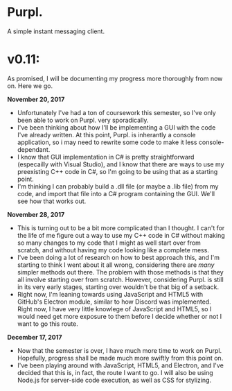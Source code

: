 # Purpl.
A simple instant messaging client.

# v0.11:
As promised, I will be documenting my progress more thoroughly from now on. Here we go.

**November 20, 2017**
 - Unfortunately I've had a ton of coursework this semester, so I've only been able to work on Purpl. very sporadically.
 - I've been thinking about how I'll be implementing a GUI with the code I've already written. At this point, Purpl. is inherantly a console application, so i may need to rewrite some code to make it less console-dependant. 
 - I know that GUI implementation in C# is pretty straightforward (especailly with Visual Studio), and I know that there are ways to use my preexisting C++ code in C#, so I'm going to be using that as a starting point.
 - I'm thinking I can probably build a .dll file (or maybe a .lib file) from my code, and import that file into a C# program containing the GUI. We'll see how that works out.
 
**November 28, 2017**
 - This is turning out to be a bit more complicated than I thought. I can't for the life of me figure out a way to use my C++ code in C# without making so many changes to my code that I might as well start over from scratch, and without having my code looking like a complete mess.
 - I've been doing a lot of research on how to best approach this, and I'm starting to think I went about it all wrong, considering there are *many* simpler methods out there. The problem with those methods is that they all involve starting over from scratch. However, considering Purpl. is still in its very early stages, starting over wouldn't be that big of a setback.
 - Right now, I'm leaning towards using JavaScript and HTML5 with GitHub's Electron module, similar to how Discord was implemented. Right now, I have very little knowlege of JavaScript and HTML5, so I would need get more exposure to them before I decide whether or not I want to go this route.
 
**December 17, 2017**
 - Now that the semester is over, I have much more time to work on Purpl. Hopefully, progress shall be made much more swiftly from this point on.
 - I've been playing around with JavaScript, HTML5, and Electron, and I've decided that this is, in fact, the route I want to go. I will also be using Node.js for server-side code execution, as well as CSS for stylizing.
